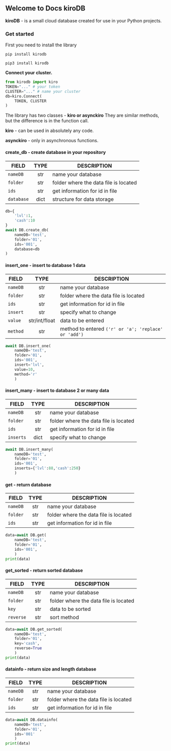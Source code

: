## Welcome to Docs kiroDB

**kiroDB** - is a small cloud database created for use in your Python projects.

### Get started

First you need to install the library

`pip install kirodb`

`pip3 install kirodb`

**Connect your cluster.**
```py
from kirodb import kiro
TOKEN="..." # your token
CLUSTER="..." # name your cluster
db=kiro.Connect(
    TOKEN, CLUSTER
)
```

The library has two classes - **kiro or asynckiro**
They are similar methods, but the difference is in the function call.

**kiro** - can be used in absolutely any code.

**asynckiro** - only in asynchronous functions.

#### create_db - create database in your repository

| FIELD      | TYPE | DESCRIPTION                           |
|------------|:----:|---------------------------------------|
| `nameDB`   | str  | name your database                    |
| `folder`   | str  | folder where the data file is located |
| `ids`      | str  | get information for id in file        |
| `database` | dict | structure for data storage            |

```py
db={
    'lvl':1,
    'cash':10
}
await DB.create_db(
    nameDB='test',
    folder='01',
    ids='001',
    database=db
)
```

#### insert_one - insert to database 1 data

| FIELD    | TYPE          | DESCRIPTION                                          |
|----------|:-------------:|------------------------------------------------------|
| `nameDB` | str           | name your database                                   |
| `folder` | str           | folder where the data file is located                |
| `ids`    | str           | get information for id in file                       |
| `insert` | str           | specify what to change                               |
| `value`  | str/int/float | data to be entered                                   |
| `method` | str           | method to entered `('r' or 'a'; 'replace' or 'add')` |

```py
await DB.insert_one(
    nameDB='test',
    folder='01',
    ids='001',
    insert='lvl',
    value=10,
    method='r'
    )
```

#### insert_many - insert to database 2 or many data

| FIELD     | TYPE            | DESCRIPTION                                          |
|-----------|:---------------:|------------------------------------------------------|
| `nameDB`  | str             | name your database                                   |
| `folder`  | str             | folder where the data file is located                |
| `ids`     | str             | get information for id in file                       |
| `inserts` | dict            | specify what to change                               |

```py
await DB.insert_many(
    nameDB='test',
    folder='01',
    ids='001',
    inserts={'lvl':88,'cash':250}
    )
```

#### get - return database

| FIELD    | TYPE          | DESCRIPTION                                          |
|----------|:-------------:|------------------------------------------------------|
| `nameDB` | str           | name your database                                   |
| `folder` | str           | folder where the data file is located                |
| `ids`    | str           | get information for id in file                       |

```py
data=await DB.get(
    nameDB='test',
    folder='01',
    ids='001',
    )
print(data)
```

#### get_sorted - return sorted database

| FIELD     | TYPE          | DESCRIPTION                             |
|-----------|:-------------:|-----------------------------------------|
| `nameDB`  | str           | name your database                      |
| `folder`  | str           | folder where the data file is located   |
| `key`     | str           | data to be sorted                       |
| `reverse` | str           | sort method                             |

```py
data=await DB.get_sorted(
    nameDB='test',
    folder='01',
    key='cash',
    reverse=True
    )
print(data)
```

#### datainfo - return size and length database

| FIELD    | TYPE          | DESCRIPTION                                          |
|----------|:-------------:|------------------------------------------------------|
| `nameDB` | str           | name your database                                   |
| `folder` | str           | folder where the data file is located                |
| `ids`    | str           | get information for id in file                       |

```py
data=await DB.datainfo(
    nameDB='test',
    folder='01',
    ids='001'
    )
print(data)
```
